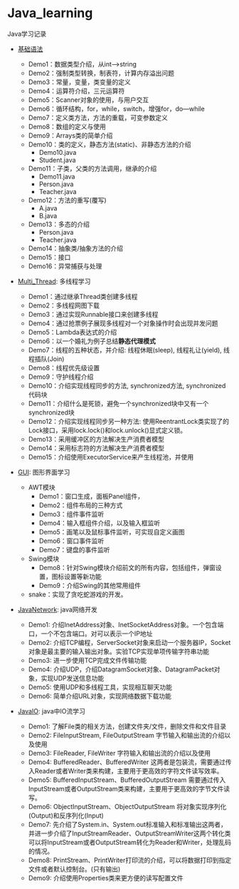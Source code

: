 # Java_learning
Java学习记录

- [基础语法](https://github.com/Circle-Wang/Java_learning/tree/main/%E5%9F%BA%E7%A1%80%E8%AF%AD%E6%B3%95)
    - Demo1：数据类型介绍，从int——>string
    - Demo2：强制类型转换，制表符，计算内存溢出问题
    - Demo3：常量，变量，类变量的定义
    - Demo4：运算符介绍，三元运算符
    - Demo5：Scanner对象的使用，与用户交互
    - Demo6：循环结构，for，while，switch，增强for，do—while
    - Demo7：定义类方法，方法的重载，可变参数定义
    - Demo8：数组的定义与使用
    - Demo9：Arrays类的简单介绍
    - Demo10：类的定义，静态方法(static)、非静态方法的介绍
        - Demo10.java
        - Student.java
    - Demo11：子类，父类的方法调用，继承的介绍
        - Demo11.java
        - Person.java
        - Teacher.java
    - Demo12：方法的重写(覆写)
        - A.java
        - B.java
    - Demo13：多态的介绍
        - Person.java
        - Teacher.java
    - Demo14：抽象类/抽象方法的介绍
    - Demo15：接口
    - Demo16：异常捕获与处理

- [Multi_Thread](https://github.com/Circle-Wang/Java_learning/tree/main/Multi_Thread): 多线程学习
    - Demo1：通过继承Thread类创建多线程
    - Demo2：多线程网图下载
    - Demo3：通过实现Runnable接口来创建多线程
    - Demo4：通过抢票例子展现多线程对一个对象操作时会出现并发问题
    - Demo5：Lambda表达式的介绍
    - Demo6：以一个婚礼为例子总结**静态代理模式**
    - Demo7：线程的五种状态，并介绍: 线程休眠(sleep), 线程礼让(yield), 线程插队(Join)
    - Demo8：线程优先级设置
    - Demo9：守护线程介绍
    - Demo10：介绍实现线程同步的方法, synchronized方法, synchronized代码块
    - Demo11：介绍什么是死锁，避免一个synchronized块中又有一个synchronized块
    - Demo12：介绍实现线程同步另一种方法: 使用ReentrantLock类实现了的Lock接口，采用lock.lock()和lock.unlock()显式定义锁。
    - Demo13：采用缓冲区的方法解决生产消费者模型
    - Demo14：采用标志符的方法解决生产消费者模型
    - Demo15：介绍使用ExecutorService来产生线程池，并使用

- [GUI](https://github.com/Circle-Wang/Java_learning/tree/main/GUI): 图形界面学习
    - AWT模块
        - Demo1：窗口生成，面板Panel组件，
        - Demo2：组件布局的三种方式
        - Demo3：组件事件监听
        - Demo4：输入框组件介绍，以及输入框监听
        - Demo5：画笔以及鼠标事件监听，可实现自定义画图
        - Demo6：窗口事件监听
        - Demo7：键盘的事件监听
    - Swing模块
        - Demo8：针对Swing模块介绍前文的所有内容，包括组件，弹窗设置，图标设置等新功能
        - Demo9：介绍Swing的其他常用组件
    - snake：实现了贪吃蛇游戏的开发。

- [JavaNetwork](https://github.com/Circle-Wang/Java_learning/tree/main/JavaNetwork): java网络开发
    - Demo1: 介绍InetAddress对象、InetSocketAddress对象。一个包含端口，一个不包含端口。对可以表示一个IP地址
    - Demo2: 介绍TCP编程，ServerSocket对象来启动一个服务器IP，Socket对象是最主要的输入输出对象。实验TCP实现单项传输字符串功能
    - Demo3: 进一步使用TCP完成文件传输功能
    - Demo4: 介绍UDP，介绍DatagramSocket对象、DatagramPacket对象，实现UDP发送信息功能
    - Demo5: 使用UDP和多线程工具，实现相互聊天功能
    - Demo6: 简单介绍URL对象，实现网络数据下载功能

- [JavaIO](https://github.com/Circle-Wang/Java_learning/tree/main/JavaIO): java中IO流学习
    - Demo1: 了解File类的相关方法，创建文件夹/文件，删除文件和文件目录
    - Demo2: FileInputStream, FileOutputStream 字节输入和输出流的介绍以及使用
    - Demo3: FileReader, FileWriter 字符输入和输出流的介绍以及使用
    - Demo4: BufferedReader、BufferedWriter 这两者是包装流，需要通过传入Reader或者Writer类来构建，主要用于更高效的字符文件读写效率。
    - Demo5: BufferedInputStream、BufferedOutputStream 需要通过传入InputStream或者OutputStream类来构建，主要用于更高效的字节文件读写。
    - Demo6: ObjectInputStream、ObjectOutputStream 将对象实现序列化(Output)和反序列化(Input)
    - Demo7: 先介绍了System.in、System.out标准输入和标准输出这两者，并进一步介绍了InputStreamReader、OutputStreamWriter这两个转化类可以将InputStream或者OutputStream转化为Reader和Writer，处理乱码的情况。
    - Demo8: PrintStream、PrintWriter打印流的介绍，可以将数据打印到指定文件或者默认控制台。(只有输出)
    - Demo9: 介绍使用Properties类来更方便的读写配置文件

